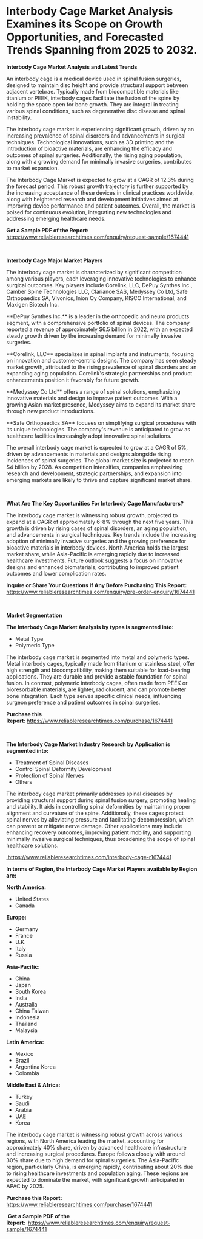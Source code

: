 <p><h1>Interbody Cage Market Analysis Examines its Scope on Growth Opportunities, and Forecasted Trends Spanning from 2025 to 2032.</h1></p><p><strong>Interbody Cage Market Analysis and Latest Trends</strong></p>
<p><p>An interbody cage is a medical device used in spinal fusion surgeries, designed to maintain disc height and provide structural support between adjacent vertebrae. Typically made from biocompatible materials like titanium or PEEK, interbody cages facilitate the fusion of the spine by holding the space open for bone growth. They are integral in treating various spinal conditions, such as degenerative disc disease and spinal instability.</p><p>The interbody cage market is experiencing significant growth, driven by an increasing prevalence of spinal disorders and advancements in surgical techniques. Technological innovations, such as 3D printing and the introduction of bioactive materials, are enhancing the efficacy and outcomes of spinal surgeries. Additionally, the rising aging population, along with a growing demand for minimally invasive surgeries, contributes to market expansion.</p><p>The Interbody Cage Market is expected to grow at a CAGR of 12.3% during the forecast period. This robust growth trajectory is further supported by the increasing acceptance of these devices in clinical practices worldwide, along with heightened research and development initiatives aimed at improving device performance and patient outcomes. Overall, the market is poised for continuous evolution, integrating new technologies and addressing emerging healthcare needs.</p></p>
<p><strong>Get a Sample PDF of the Report:&nbsp;</strong> <a href="https://www.reliableresearchtimes.com/enquiry/request-sample/1674441?utm_campaign=3012&utm_medium=2&utm_source=Github&utm_content=ia&utm_term=13042025&utm_id=interbody-cage">https://www.reliableresearchtimes.com/enquiry/request-sample/1674441</a></p>
<p>&nbsp;</p>
<p><strong>Interbody Cage Major Market Players</strong></p>
<p><p>The interbody cage market is characterized by significant competition among various players, each leveraging innovative technologies to enhance surgical outcomes. Key players include Corelink, LLC, DePuy Synthes Inc., Camber Spine Technologies LLC, Clariance SAS, Medyssey Co Ltd, Safe Orthopaedics SA, Vivonics, Inion Oy Company, KISCO International, and Maxigen Biotech Inc.</p><p>**DePuy Synthes Inc.** is a leader in the orthopedic and neuro products segment, with a comprehensive portfolio of spinal devices. The company reported a revenue of approximately $6.5 billion in 2022, with an expected steady growth driven by the increasing demand for minimally invasive surgeries.</p><p>**Corelink, LLC** specializes in spinal implants and instruments, focusing on innovation and customer-centric designs. The company has seen steady market growth, attributed to the rising prevalence of spinal disorders and an expanding aging population. Corelink's strategic partnerships and product enhancements position it favorably for future growth.</p><p>**Medyssey Co Ltd** offers a range of spinal solutions, emphasizing innovative materials and design to improve patient outcomes. With a growing Asian market presence, Medyssey aims to expand its market share through new product introductions.</p><p>**Safe Orthopaedics SA** focuses on simplifying surgical procedures with its unique technologies. The company's revenue is anticipated to grow as healthcare facilities increasingly adopt innovative spinal solutions.</p><p>The overall interbody cage market is expected to grow at a CAGR of 5%, driven by advancements in materials and designs alongside rising incidences of spinal surgeries. The global market size is projected to reach $4 billion by 2028. As competition intensifies, companies emphasizing research and development, strategic partnerships, and expansion into emerging markets are likely to thrive and capture significant market share.</p></p>
<p>&nbsp;</p>
<p><strong>What Are The Key Opportunities For Interbody Cage Manufacturers?</strong></p>
<p><p>The interbody cage market is witnessing robust growth, projected to expand at a CAGR of approximately 6-8% through the next five years. This growth is driven by rising cases of spinal disorders, an aging population, and advancements in surgical techniques. Key trends include the increasing adoption of minimally invasive surgeries and the growing preference for bioactive materials in interbody devices. North America holds the largest market share, while Asia-Pacific is emerging rapidly due to increased healthcare investments. Future outlook suggests a focus on innovative designs and enhanced biomaterials, contributing to improved patient outcomes and lower complication rates.</p></p>
<p><strong>Inquire or Share Your Questions If Any Before Purchasing This Report:</strong> <a href="https://www.reliableresearchtimes.com/enquiry/pre-order-enquiry/1674441?utm_campaign=3012&utm_medium=2&utm_source=Github&utm_content=ia&utm_term=13042025&utm_id=interbody-cage">https://www.reliableresearchtimes.com/enquiry/pre-order-enquiry/1674441</a></p>
<p>&nbsp;</p>
<p><strong>Market Segmentation</strong></p>
<p><strong>The Interbody Cage Market Analysis by types is segmented into:</strong></p>
<p><ul><li>Metal Type</li><li>Polymeric Type</li></ul></p>
<p><p>The interbody cage market is segmented into metal and polymeric types. Metal interbody cages, typically made from titanium or stainless steel, offer high strength and biocompatibility, making them suitable for load-bearing applications. They are durable and provide a stable foundation for spinal fusion. In contrast, polymeric interbody cages, often made from PEEK or bioresorbable materials, are lighter, radiolucent, and can promote better bone integration. Each type serves specific clinical needs, influencing surgeon preference and patient outcomes in spinal surgeries.</p></p>
<p><strong>Purchase this Report:&nbsp;</strong><a href="https://www.reliableresearchtimes.com/purchase/1674441?utm_campaign=3012&utm_medium=2&utm_source=Github&utm_content=ia&utm_term=13042025&utm_id=interbody-cage">https://www.reliableresearchtimes.com/purchase/1674441</a></p>
<p>&nbsp;</p>
<p><strong>The Interbody Cage Market Industry Research by Application is segmented into:</strong></p>
<p><ul><li>Treatment of Spinal Diseases</li><li>Control Spinal Deformity Development</li><li>Protection of Spinal Nerves</li><li>Others</li></ul></p>
<p><p>The interbody cage market primarily addresses spinal diseases by providing structural support during spinal fusion surgery, promoting healing and stability. It aids in controlling spinal deformities by maintaining proper alignment and curvature of the spine. Additionally, these cages protect spinal nerves by alleviating pressure and facilitating decompression, which can prevent or mitigate nerve damage. Other applications may include enhancing recovery outcomes, improving patient mobility, and supporting minimally invasive surgical techniques, thus broadening the scope of spinal healthcare solutions.</p></p>
<p><a href="https://www.reliableresearchtimes.com/interbody-cage-r1674441?utm_campaign=3012&utm_medium=2&utm_source=Github&utm_content=ia&utm_term=13042025&utm_id=interbody-cage">&nbsp;https://www.reliableresearchtimes.com/interbody-cage-r1674441</a></p>
<p><strong>In terms of Region, the Interbody Cage Market Players available by Region are:</strong></p>
<p>
    <p> <strong> North America: </strong>
        <ul>
            <li>United States</li>
            <li>Canada</li>
        </ul>
        </p> 
    <p> <strong> Europe: </strong>
        <ul>
            <li>Germany</li>
            <li>France</li>
            <li>U.K.</li>
            <li>Italy</li>
            <li>Russia</li>
        </ul>
        </p> 
    <p> <strong> Asia-Pacific: </strong>
        <ul>
            <li>China</li>
            <li>Japan</li>
            <li>South Korea</li>
            <li>India</li>
            <li>Australia</li>
            <li>China Taiwan</li>
            <li>Indonesia</li>
            <li>Thailand</li>
            <li>Malaysia</li>
        </ul>
        </p> 
    <p> <strong> Latin America: </strong>
        <ul>
            <li>Mexico</li>
            <li>Brazil</li>
            <li>Argentina Korea</li>
            <li>Colombia</li>
        </ul>
        </p> 
    <p> <strong> Middle East & Africa: </strong>
        <ul>
            <li>Turkey</li>
            <li>Saudi</li>
            <li>Arabia</li>
            <li>UAE</li>
            <li>Korea</li>
        </ul>
    </p>
    </p>
<p><p>The interbody cage market is witnessing robust growth across various regions, with North America leading the market, accounting for approximately 40% share, driven by advanced healthcare infrastructure and increasing surgical procedures. Europe follows closely with around 30% share due to high demand for spinal surgeries. The Asia-Pacific region, particularly China, is emerging rapidly, contributing about 20% due to rising healthcare investments and population aging. These regions are expected to dominate the market, with significant growth anticipated in APAC by 2025.</p></p>
<p><strong>Purchase this Report: </strong><a href="https://www.reliableresearchtimes.com/purchase/1674441?utm_campaign=3012&utm_medium=2&utm_source=Github&utm_content=ia&utm_term=13042025&utm_id=interbody-cage">https://www.reliableresearchtimes.com/purchase/1674441</a></p>
<p>&nbsp;<strong>Get a Sample PDF of the Report:&nbsp;&nbsp;</strong><a href="https://www.reliableresearchtimes.com/enquiry/request-sample/1674441?utm_campaign=3012&utm_medium=2&utm_source=Github&utm_content=ia&utm_term=13042025&utm_id=interbody-cage">https://www.reliableresearchtimes.com/enquiry/request-sample/1674441</a></p>
<p><strong></strong></p>
<p><p></p><p></p><p></p></p>